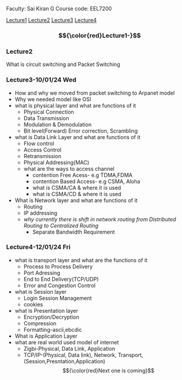 Faculty: Sai Kiran G
Course code: EEL7200

[Lecture1](https://github.com/VenkySharma/Mtech-CSE/blob/main/Course/Data%20Communication%20%26%20Networking/about.md#lecture1-)
[Lecture2](https://github.com/VenkySharma/Mtech-CSE/blob/main/Course/Data%20Communication%20%26%20Networking/about.md#lecture2)
[Lecture3](https://github.com/VenkySharma/Mtech-CSE/blob/main/Course/Data%20Communication%20%26%20Networking/about.md#lecture3-100124-wed)
[Lecture4](https://github.com/VenkySharma/Mtech-CSE/blob/main/Course/Data%20Communication%20%26%20Networking/about.md#lecture4-120124-fri)

### $${\color{red}Lecture1-}$$

### Lecture2
What is circuit switching and Packet Switching

### Lecture3-10/01/24 Wed
- How and why we moved from packet switching to Arpanet model
- Why we needed model like OSI
- what is physical layer and what are functions of it
  - Physical Connection
  - Data Transmission
  - Modulation & Demodulation
  - Bit level(Forward) Error correction, Scrambling
- what is Data Link Layer and what are functions of it
  - Flow control
  - Access Control
  - Retransmission
  - Physical Addressing(MAC)
  - what are the ways to access channel
    - contention Free Acess- e.g TDMA,FDMA
    - contention Based Access- e.g CSMA, Aloha
    - what is CSMA/CA & where it is used
    - what is CSMA/CD & where it is used
- What is Network layer and what are functions of it
  - Routing
  - IP addressing
  - *why currently there is shift in network routing from Distributed Routing to Centralized Routing*
    - Separate Bandwidth Requirement

### Lecture4-12/01/24 Fri
- what is transport layer and what are the functions of it
  - Process to Process Delivery
  - Port Adressing
  - End to End Delivery(TCP/UDP)
  - Error and Congestion Control
- what is Session layer
  - Login Session Management
  - cookies
- what is Presentation layer
  - Encryption/Decryption
  - Compression
  - Formatting-ascii,ebcdic
- What is Application Layer
- what are real world used model of internet
  - Zigbi-Physical, Data Link, Application
  - TCP/IP-(Physical, Data link), Network, Transport, (Session,Presntation,Application)
$${\color{red}Next one is coming}$$
